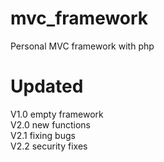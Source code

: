 # mvc_framework
Personal MVC framework with php
# Updated
V1.0 empty framework </br>
V2.0 new functions </br>
V2.1 fixing bugs </br>
V2.2 security fixes
